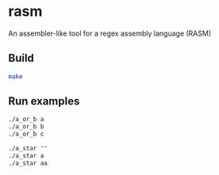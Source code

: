 # rasm
An assembler-like tool for a regex assembly language (RASM) 

## Build

```Bash
make
```

## Run examples

```Bash
./a_or_b a
./a_or_b b
./a_or_b c
```

```Bash
./a_star ""
./a_star a
./a_star aa
```
